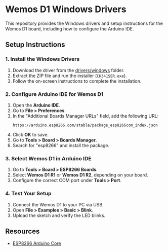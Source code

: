 # Wemos D1 Windows Drivers

This repository provides the Windows drivers and setup instructions for the Wemos D1 board, including how to configure the Arduino IDE.

## Setup Instructions

### 1. Install the Windows Drivers
1. Download the driver from the [drivers/windows](drivers/windows) folder.
2. Extract the ZIP file and run the installer (`CH341SER.exe`).
3. Follow the on-screen instructions to complete the installation.

### 2. Configure Arduino IDE for Wemos D1
1. Open the **Arduino IDE**.
2. Go to **File > Preferences**.
3. In the "Additional Boards Manager URLs" field, add the following URL:
   ```plaintext
   https://arduino.esp8266.com/stable/package_esp8266com_index.json
   ```
4. Click **OK** to save.
5. Go to **Tools > Board > Boards Manager**.
6. Search for "esp8266" and install the package.

### 3. Select Wemos D1 in Arduino IDE
1. Go to **Tools > Board > ESP8266 Boards**.
2. Select **Wemos D1 R1** or **Wemos D1 R2**, depending on your board.
3. Configure the correct COM port under **Tools > Port**.

### 4. Test Your Setup
1. Connect the Wemos D1 to your PC via USB.
2. Open **File > Examples > Basic > Blink**.
3. Upload the sketch and verify the LED blinks.

## Resources
- [ESP8266 Arduino Core](https://github.com/esp8266/Arduino)
